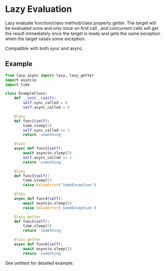 # Lazy Evaluation

Lazy evaluate function/class method/class property getter. The target will be evaluated once and only once on first call
, and concurrent calls will get the result immediately once the target is ready and gets the same exception when the target
raises some exception.

Compatible with both sync and async.

## Example

```python
from lazy_async import lazy, lazy_getter
import asyncio
import time

class ExampleClass:
    def __init__(self):
        self.sync_called = 0
        self.async_called = 0

    @lazy
    def func1(self):
        time.sleep(5)
        self.sync_called += 1
        return 'something'

    @lazy
    async def func2(self):
        await asyncio.sleep(5)
        self.async_called += 1
        return 'something'

    @lazy
    def func3(self):
        time.sleep(5)
        raise ValueError('SomeException')

    @lazy
    async def func4(self):
        await asyncio.sleep(5)
        raise ValueError('SomeException')

    @lazy_getter
    def func5(self):
        time.sleep(5)
        return 'something'

    @lazy_getter
    async def func6(self):
        await asyncio.sleep(5)
        return 'something'
```

See unittest for detailed example.